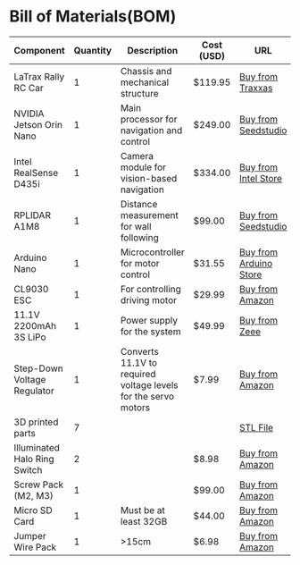 # Bill of Materials(BOM)

| Component | Quantity | Description | Cost (USD) | URL|
|------------|------------|-------------|-----------|-------------|
| LaTrax Rally RC Car | 1 | Chassis and mechanical structure | $119.95 | [Buy from Traxxas](https://traxxas.com/75054-5-118-latrax-rally) |
| NVIDIA Jetson Orin Nano | 1 | Main processor for navigation and control | $249.00 | [Buy from Seedstudio](https://www.seeedstudio.com/NVIDIAr-Jetson-Orintm-Nano-Developer-Kit-p-5617.html) |
| Intel RealSense D435i| 1 | Camera module for vision-based navigation | $334.00 |[Buy from Intel Store](https://store.realsenseai.com/buy-intel-realsense-depth-camera-d435i.html) |
| RPLIDAR A1M8 | 1 | Distance measurement for wall following | $99.00 | [Buy from Seedstudio](https://www.seeedstudio.com/RPLiDAR-A1M8-360-Degree-Laser-Scanner-Kit-12M-Range.html) |
| Arduino Nano | 1 | Microcontroller for motor control | $31.55 | [Buy from Arduino Store](https://store.arduino.cc/products/arduino-nano) |
| CL9030 ESC | 1 | For controlling driving motor |$29.99 |[Buy from Amazon](https://www.amazon.com/Radiolink-CL9030-Waterproof-Electric-Controller/dp/B0DYJ8NKBP/ref=sr_1_1?crid=22HJ9VOJ8IG8W&dib=eyJ2IjoiMSJ9.22VdqlgmAGX8i9peEUdYmxawNW6tYJq_x9pNhiUAqdVBoRXTqEI4lXkmcw-o3WnsuVS-2kQJsLqj3ea-TfJT9vh0s6ix-taPnq5KpDmHwsruSWyCKmRq6bfqmb-z88WiLOsLTsMLqJB_q4luBF-qCZDEg7IVj24rdBwU_pDEMin17-BthnWgdfTtuL9F6q01xWCXtr4PmRp1D190fUZfz1MlVdG1b0ObJROTskFBdGmrf7qK2HtoebylI8kcngCefh8qc1QTYDbTLeEnsAc2fSezaTQ8Bu5Xr_d-pCcfDyw.ljs2xIQUFVgd3IwS2KaLrExw_YqNKJnWiELpJIKEXsE&dib_tag=se&keywords=CL9030+ESC&qid=1752697725&sprefix=cl9030+esc%2Caps%2C244&sr=8-1) | 
| 11.1V 2200mAh 3S LiPo | 1 | Power supply for the system | $49.99 | [Buy from Zeee](https://zeeebattery.com/collections/zeee-3s-lipo-battery/products/zeee-3s-2200mah-lipo-battery-11-1v-50c-xt60-plug) |
| Step-Down Voltage Regulator | 1 | Converts 11.1V to required voltage levels for the servo motors | $7.99 | [Buy from Amazon](https://www.amazon.com/Seloky-Converter-Adjustable-Electronic-Stabilizer/dp/B0DBVYP91F/ref=sr_1_4?crid=546U3U3MR4IS&dib=eyJ2IjoiMSJ9.WFmcMhr5wKG96ZSaMiTTM3Rk3hGcs4Yrw2gcYfWnbx3aCwqpwm6VQOqyvbbgak7fEgdPmnRpUHv-1tMCsjKjbEKyfK_UoX7fDrrWQ89cfzPQk4pOJBeKvIbRRqxBNTsOdCtaJwO4t7ZF2h5XskhpVawcxM2cpSoeHlwjlYThAE-piEJZKkE-NfC9_SPqmGwOzSftQy6aJWygZVpXluHDlm-OPMOyACqB5XRGDQHDAWQ.2YdcJS5iNRfqxQ25i1hVJzenz3whBM6beoRCd10Tadk&dib_tag=se&keywords=dc+to+dc+buck+converter&qid=1732382288&sprefix=dc+to+dc+buck%2Caps%2C355&sr=8-4) |
| 3D printed parts | 7 ||| [STL File](https://github.com/codecraftersknust/team44/blob/models) |
| Illuminated Halo Ring Switch | 2 || $8.98 | [Buy from Amazon](https://www.amazon.com/API-ELE-warranty-Latching-Button-Metal1NO1NC/dp/B07932GYNH/ref=sr_1_3?dib=eyJ2IjoiMSJ9.1q0NmsreDNOKpu5DB3cH1ONQg1gf6ojqqeubPkY6kXO_CI5WLatggDoZGZv6hJPEVEiX1cHP410bNaktRFsaX9XwBjIhHZh5JMM9NfJ_wGqIxY43ioeJQyoe98AfHeKBxIviiXuJkxEXYDx2x6ZL-7N-2TClm3P1OMpS2ap4mL913wBktLpatHpV7ijA0_xPTXH6aUFIt_eZTm5MI-jt7kQ4aWVwZ166vSu3_jdTOnY.mfo9PLJnSCuErvc5PZ1wwbi_DOIoTPvlxrf5Wpt1Kqg&dib_tag=se&keywords=halo%2Bswitch&qid=1726309742&sr=8-3&th=1) |
| Screw Pack (M2, M3) | 1 || $99.00 | [Buy from Amazon](https://www.amazon.com/gp/product/B01FXGHO2M/?th=1) |
| Micro SD Card | 1 | Must be at least 32GB | $44.00 | [Buy from Amazon](https://www.amazon.com/Samsung-MicroSDXC-Adapter-MB-ME64GA-AM/dp/B06XWZWYVP/?utm_source=GitHub&utm_medium=link&th=1) |
| Jumper Wire Pack | 1 | >15cm | $6.98 | [Buy from Amazon](https://www.amazon.com/EDGELEC-Breadboard-Optional-Assorted-Multicolored/dp/B07GD2BWPY/ref=sr_1_1_sspa?adgrpid=87137554968&dib=eyJ2IjoiMSJ9.hN9xWohZ0eiut9PloEXT2-Muw3wl-m-QeSlHHYd8tRhe9o3CJL74B7kLnJLznKdCWcE2VJOgBGZaB3piHh-47KBzR1oY2RngpyFSxIYHmfaMNvsv11u0RK7ejJCcheDQdqWzNI3Q166vTtwjLkLXzCDNuIN4xqQ6oEYu1wNIhaZYn2d640pxtPIv0SI7EeFCNnYdCsSiHYXyED2PaJjTQMnIhKw8H8ObP5nGZc-Hivg.EuxqF69DjQmqJzMnqKrpkXjfZVR_QMJS4oM8kfcLBZQ&dib_tag=se&hvadid=673520525205&hvdev=c&hvlocphy=9067654&hvnetw=g&hvqmt=b&hvrand=7339871033264311669&hvtargid=kwd-488861710272&hydadcr=7782_13673687&keywords=jumper+wires&qid=1726309685&sr=8-1-spons&sp_csd=d2lkZ2V0TmFtZT1zcF9hdGY&psc=1) |